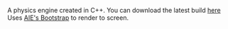 A physics engine created in C++.
You can download the latest build [here](https://github.com/Kaizen5000/PhysicsEngine/releases)  
Uses [AIE's Bootstrap](https://github.com/AcademyOfInteractiveEntertainment/aieBootstrap) to render to screen.